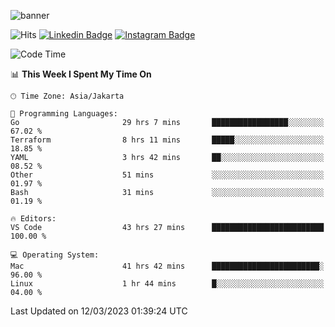 ![banner](https://readme-typing-svg.herokuapp.com/?lines=Hello,+There!+👋;This+is+ryanbekhen....;Nice+to+meet+you!&center=false)

![Hits](https://hits.seeyoufarm.com/api/count/incr/badge.svg?url=https%3A%2F%2Fgithub.com%2Fryanbekhen%2Fhit-counter&count_bg=%2379C83D&title_bg=%23555555&icon=github.svg&icon_color=%23E7E7E7&title=Provile+views&edge_flat=true)
[![Linkedin Badge](https://img.shields.io/badge/-LinkedIn-0e76a8?style=flat-square&logo=Linkedin&logoColor=white)](https://linkedin.com/in/ryanbekhen)
[![Instagram Badge](https://img.shields.io/badge/-Instagram-e4405f?style=flat-square&logo=Instagram&logoColor=white)](https://instagram.com/ryanbekhen.dev/)

<!--START_SECTION:waka-->
![Code Time](http://img.shields.io/badge/Code%20Time-206%20hrs%2013%20mins-blue)

📊 **This Week I Spent My Time On** 

```text
🕑︎ Time Zone: Asia/Jakarta

💬 Programming Languages: 
Go                       29 hrs 7 mins       █████████████████░░░░░░░░   67.02 % 
Terraform                8 hrs 11 mins       █████░░░░░░░░░░░░░░░░░░░░   18.85 % 
YAML                     3 hrs 42 mins       ██░░░░░░░░░░░░░░░░░░░░░░░   08.52 % 
Other                    51 mins             ░░░░░░░░░░░░░░░░░░░░░░░░░   01.97 % 
Bash                     31 mins             ░░░░░░░░░░░░░░░░░░░░░░░░░   01.19 % 

🔥 Editors: 
VS Code                  43 hrs 27 mins      █████████████████████████   100.00 % 

💻 Operating System: 
Mac                      41 hrs 42 mins      ████████████████████████░   96.00 % 
Linux                    1 hr 44 mins        █░░░░░░░░░░░░░░░░░░░░░░░░   04.00 % 
```


 Last Updated on 12/03/2023 01:39:24 UTC
<!--END_SECTION:waka-->
